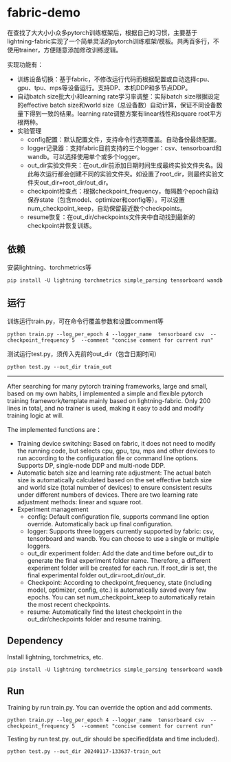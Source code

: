 # fabric-demo

在查找了大大小小众多pytorch训练框架后，根据自己的习惯，主要基于lightning-fabric实现了一个简单灵活的pytorch训练框架/模板。共两百多行，不使用trainer，方便随意添加修改训练逻辑。

实现功能有：
*   训练设备切换：基于fabric，不修改运行代码而根据配置或自动选择cpu、gpu、tpu、mps等设备运行。支持DP、本机DDP和多节点DDP。
*   自动batch size批大小和learning rate学习率调整：实际batch size根据设定的effective batch size和world size（总设备数）自动计算，保证不同设备数量下得到一致的结果。learning rate调整方案有linear线性和square root平方根两种。
*   实验管理
    *   config配置：默认配置文件，支持命令行选项覆盖。自动备份最终配置。
    *   logger记录器：支持fabric目前支持的三个logger：csv、tensorboard和wandb。可以选择使用单个或多个logger。
    *   out\_dir实验文件夹：在out\_dir前添加日期时间生成最终实验文件夹名。因此每次运行都会创建不同的实验文件夹。如设置了root\_dir，则最终实验文件夹out\_dir=root\_dir/out\_dir。
    *   checkpoint检查点：根据checkpoint\_frequency，每隔数个epoch自动保存state（包含model、optimizer和config等）。可以设置num\_checkpoint\_keep，自动保留最近数个checkpoints。
    *   resume恢复：在out\_dir/checkpoints文件夹中自动找到最新的checkpoint并恢复训练。

依赖
--

安装lightning、torchmetrics等

```text-x-sh
pip install -U lightning torchmetrics simple_parsing tensorboard wandb
```

运行
--

训练运行train.py，可在命令行覆盖参数和设置comment等

```text-x-python
python train.py --log_per_epoch 4 --logger_name  tensorboard csv  --checkpoint_frequency 5  --comment "concise comment for current run"
```

测试运行test.py，须传入先前的out\_dir（包含日期时间）

```text-x-sh
python test.py --out_dir train_out
```

* * *

After searching for many pytorch training frameworks, large and small, based on my own habits, I implemented a simple and flexible pytorch training framework/template mainly based on lightning-fabric. Only 200 lines in total, and no trainer is used, making it easy to add and modify training logic at will. 

The implemented functions are：
*   Training device switching: Based on fabric, it does not need to modify the running code, but selects cpu, gpu, tpu, mps and other devices to run according to the configuration file or command line options. Supports DP, single-node DDP and multi-node DDP. 
*   Automatic batch size and learning rate adjustment: The actual batch size is automatically calculated based on the set effective batch size and world size (total number of devices) to ensure consistent results under different numbers of devices. There are two learning rate adjustment methods: linear and square root. 
*   Experiment management
    *   config: Default configuration file, supports command line option override. Automatically back up final configuration. 
    *   logger: Supports three loggers currently supported by fabric: csv, tensorboard and wandb. You can choose to use a single or multiple loggers. 
    *   out\_dir experiment folder: Add the date and time before out\_dir to generate the final experiment folder name. Therefore, a different experiment folder will be created for each run. If root\_dir is set, the final experimental folder out\_dir=root\_dir/out\_dir. 
    *   Checkpoint: According to checkpoint\_frequency, state (including model, optimizer, config, etc.) is automatically saved every few epochs. You can set num\_checkpoint\_keep to automatically retain the most recent checkpoints. 
    *   resume: Automatically find the latest checkpoint in the out\_dir/checkpoints folder and resume training.

Dependency
----------

Install lightning, torchmetrics, etc.

```text-x-sh
pip install -U lightning torchmetrics simple_parsing tensorboard wandb
```

Run
---

Training by run train.py. You can override the option and add comments. 

```text-x-python
python train.py --log_per_epoch 4 --logger_name  tensorboard csv  --checkpoint_frequency 5  --comment "concise comment for current run"
```

Testing by run test.py. out\_dir should be specified(data and time included).  

```text-x-sh
python test.py --out_dir 20240117-133637-train_out
```
